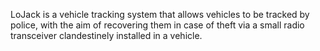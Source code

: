 LoJack is a vehicle tracking system that allows vehicles to be tracked by police, with the aim of recovering them in case of theft via a small radio transceiver clandestinely installed in a vehicle.